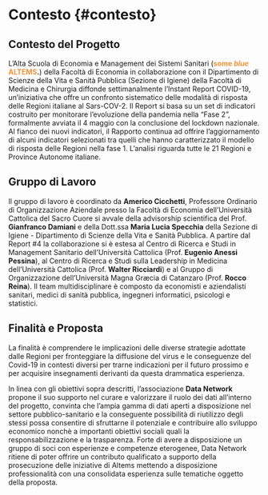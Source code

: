 # Contesto {#contesto}


## Contesto del Progetto 

L’Alta Scuola di Economia e Management dei Sistemi Sanitari (**<span style="color:#ee943a">some *blue* ALTEMS</span>.**) della Facoltà di Economia in
collaborazione con il Dipartimento di Scienze della Vita e Sanità Pubblica (Sezione di Igiene)
della Facoltà di Medicina e Chirurgia diffonde settimanalmente l’Instant Report COVID-19,
un’iniziativa che offre un confronto sistematico delle modalità di risposta delle Regioni
italiane al Sars-COV-2. Il Report si basa su un set di indicatori costruito per monitorare
l’evoluzione della pandemia nella “Fase 2”, formalmente avviata il 4 maggio con la
conclusione del lockdown nazionale. Al fianco dei nuovi indicatori, il Rapporto continua ad
offrire l’aggiornamento di alcuni indicatori selezionati tra quelli che hanno caratterizzato il
modello di risposta delle Regioni nella fase 1. L’analisi riguarda tutte le 21 Regioni e
Province Autonome italiane.


## Gruppo di Lavoro

Il gruppo di lavoro è coordinato da **Americo Cicchetti**, Professore Ordinario di Organizzazione Aziendale presso la Facoltà di Economia dell’Università Cattolica del Sacro Cuore si avvale della advisorship scientifica del Prof. **Gianfranco Damiani** e della Dott.ssa **Maria Lucia Specchia** della Sezione di Igiene - Dipartimento di Scienze della Vita e Sanità Pubblica. A partire dal Report #4 la collaborazione si è estesa al Centro di Ricerca e Studi in Management Sanitario dell’Università Cattolica (Prof. **Eugenio Anessi Pessina**), al Centro di Ricerca e Studi sulla Leadership in Medicina dell’Università Cattolica (Prof. **Walter Ricciardi**) e al Gruppo di Organizzazione dell’Università Magna Græcia di Catanzaro (Prof. **Rocco Reina**). Il team multidisciplinare è composto da economisti e aziendalisti sanitari, medici di sanità pubblica, ingegneri informatici, psicologi e statistici.



## Finalità e Proposta

La finalità è comprendere le implicazioni delle diverse strategie adottate dalle Regioni per fronteggiare la diffusione del virus e le conseguenze del Covid-19 in contesti diversi per trarne indicazioni per il futuro prossimo e per acquisire insegnamenti derivanti da questa drammatica esperienza.


In linea con gli obiettivi sopra descritti, l’associazione **Data Network** propone il suo supporto nel curare e valorizzare il ruolo dei dati all’interno del progetto, convinta che l’ampia gamma di dati aperti a disposizione nel settore pubblico-sanitario e la conseguente possibilità di riutilizzo degli stessi possa consentire di sfruttarne il potenziale e contribuire allo sviluppo economico nonchè a importanti obiettivi sociali quali la responsabilizzazione e la trasparenza. Forte di avere a disposizione un gruppo di soci con esperienze e competenze eterogenee, Data Network ritiene di poter offrire un contributo qualificato a supporto della prosecuzione delle iniziative di Altems mettendo a disposizione professionalità con una consolidata esperienza sulle tematiche oggetto della proposta.
